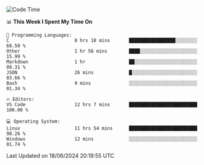 
<!--START_SECTION:waka-->
![Code Time](http://img.shields.io/badge/Code%20Time-697%20hrs%2053%20mins-blue)

📊 **This Week I Spent My Time On** 

```text
💬 Programming Languages: 
C                        8 hrs 18 mins       █████████████████░░░░░░░░   68.50 % 
Other                    1 hr 56 mins        ████░░░░░░░░░░░░░░░░░░░░░   15.99 % 
Markdown                 1 hr                ██░░░░░░░░░░░░░░░░░░░░░░░   08.31 % 
JSON                     26 mins             █░░░░░░░░░░░░░░░░░░░░░░░░   03.66 % 
Bash                     9 mins              ░░░░░░░░░░░░░░░░░░░░░░░░░   01.34 % 

🔥 Editors: 
VS Code                  12 hrs 7 mins       █████████████████████████   100.00 % 

💻 Operating System: 
Linux                    11 hrs 54 mins      █████████████████████████   98.26 % 
Windows                  12 mins             ░░░░░░░░░░░░░░░░░░░░░░░░░   01.74 % 
```


 Last Updated on 18/06/2024 20:19:55 UTC
<!--END_SECTION:waka-->
